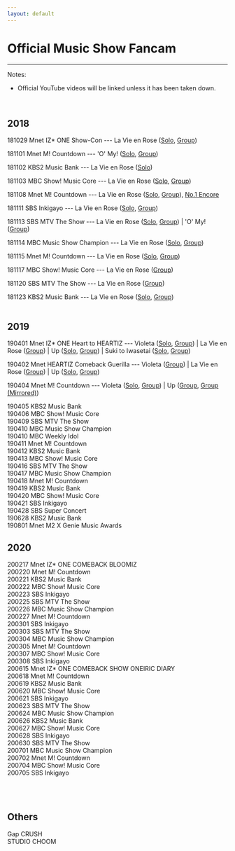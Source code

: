 ```yaml
---
layout: default
---
```

<h1>Official Music Show Fancam</h1>
<hr>

Notes:
- Official YouTube videos will be linked unless it has been taken down.
<br>
<h2>2018</h2>
<a href="./181029.html"></a>181029 Mnet IZ* ONE Show-Con
--- La Vie en Rose (<a target="_blank" href="https://www.youtube.com/watch?v=Y3RkiW0eWwQ">Solo</a>, <a target="_blank" href="https://www.youtube.com/watch?v=FREqbJjxFcg">Group</a>)<br>

<a href="./181101.html"></a>181101 Mnet M! Countdown --- 'O' My! (<a target="_blank" href="https://www.youtube.com/watch?v=T2Bvxr2OTUU">Solo</a>, <a target="_blank" href="https://www.youtube.com/watch?v=Kd4_ReNpzAM">Group</a>)<br>

<a href="./181102.html"></a>181102 KBS2 Music Bank --- La Vie en Rose (<a target="_blank" href="https://www.youtube.com/watch?v=Hl0cKop17fU">Solo</a>)<br>

<a href="./181103.html"></a>181103 MBC Show! Music Core --- La Vie en Rose (<a target="_blank" href="https://www.youtube.com/watch?v=XIbrYlvCvE8">Solo</a>, <a target="_blank" href="https://www.youtube.com/watch?v=iu5aIywieVY">Group</a>)<br>

<a href="./181108.html"></a>181108 Mnet M! Countdown --- La Vie en Rose (<a target="_blank" href="https://www.youtube.com/watch?v=nSMt0IPwAhQ">Solo</a>, <a target="_blank" href="https://www.youtube.com/watch?v=BkV4QSpVdA8">Group</a>), <a target="_blank" href="https://www.youtube.com/watch?v=2KU_P2cNAg4">No.1 Encore<br>

<a href="./181111.html"></a>181111 SBS Inkigayo --- La Vie en Rose (<a target="_blank" href="https://www.youtube.com/watch?v=GtSWXUSnI7I">Solo</a>, <a target="_blank" href="https://www.youtube.com/watch?v=py9xIsKNvMk">Group</a>)<br>

<a href="./181113.html"></a>181113 SBS MTV The Show --- La Vie en Rose (<a target="_blank" href="https://www.youtube.com/watch?v=VNGtyPb3hZk">Solo</a>, <a target="_blank" href="https://www.youtube.com/watch?v=StuGoFqCrlc">Group</a>) | 'O' My! (<a target="_blank" href="https://www.youtube.com/watch?v=p4NaHkxPC2Y">Group</a>)<br>

<a href="./181114.html"></a>181114 MBC Music Show Champion --- La Vie en Rose (<a target="_blank" href="https://ok.ru/video/2471667829261">Solo</a>, <a target="_blank" href="https://ok.ru/video/2471665601037">Group</a>)<br>

<a href="./181115.html"></a>181115 Mnet M! Countdown --- La Vie en Rose (<a target="_blank" href="https://www.youtube.com/watch?v=tnDHnbk1Pds">Solo</a>, <a target="_blank" href="https://www.youtube.com/watch?v=eLsTlxnrr-Y">Group</a>)<br>

<a href="./181117.html"></a>181117 MBC Show! Music Core --- La Vie en Rose (<a target="_blank" href="https://www.youtube.com/watch?v=gCrjp4QYjtc">Group</a>)<br>

<a href="./181120.html"></a>181120 SBS MTV The Show --- La Vie en Rose (<a target="_blank" href="https://www.youtube.com/watch?v=SturSY8DmbM">Group</a>)<br>

<a href="./181123.html"></a>181123 KBS2 Music Bank --- La Vie en Rose (<a target="_blank" href="https://www.youtube.com/watch?v=b7SUoX10EhQ">Solo</a>, <a target="_blank" href="https://www.youtube.com/watch?v=itGJS-eaLeY">Group</a>)<br>
<br>

<h2>2019</h2>
<a href="./190401.html"></a>190401 Mnet IZ* ONE Heart to HEARTIZ --- Violeta (<a target="_blank" href="https://www.youtube.com/watch?v=m2K26HTAi_E">Solo</a>, <a target="_blank" href="https://www.youtube.com/watch?v=lEDQIPAg2z0">Group</a>) | La Vie en Rose (<a target="_blank" href="https://www.youtube.com/watch?v=-1uIAEGBfOs">Group</a>) | Up (<a target="_blank" href="https://www.youtube.com/watch?v=YeJ9s9Xtzug">Solo</a>, <a target="_blank" href="https://www.youtube.com/watch?v=nR7Jn8_uLvA">Group</a>) | Suki to Iwasetai (<a target="_blank" href="https://www.youtube.com/watch?v=bDAoIX1nyjY">Solo</a>, <a target="_blank" href="https://www.youtube.com/watch?v=DPQ0x91Fbx8">Group</a>) <br>

<a href="./190402.html"></a>190402 Mnet HEARTIZ Comeback Guerilla --- Violeta (<a target="_blank" href="https://www.youtube.com/watch?v=Pyu_UbL8c2s">Group</a>) | La Vie en Rose (<a target="_blank" href="https://www.youtube.com/watch?v=kG8BJWqo42w">Group</a>) | Up (<a target="_blank" href="https://www.youtube.com/watch?v=MXqG0e6wuY4">Solo</a>, <a target="_blank" href="https://www.youtube.com/watch?v=gZzryGc_RiE">Group</a>)<br>

<a href="./190404.html"></a>190404 Mnet M! Countdown --- Violeta (<a target="_blank" href="https://www.youtube.com/watch?v=sDBPKy5jHRY">Solo</a>, <a target="_blank" href="https://www.youtube.com/watch?v=cuhbuxmNRpY">Group</a>) | Up (<a target="_blank" href="https://www.youtube.com/watch?v=x73DIPwineM">Group</a>, <a target="_blank" href="https://ok.ru/video/2471827999245">Group (Mirrored)</a>)<br>

<a href="./190405.html"></a>190405 KBS2 Music Bank<br>
<a href="./190406.html"></a>190406 MBC Show! Music Core<br>
<a href="./190409.html"></a>190409 SBS MTV The Show<br>
<a href="./190410.html"></a>190410 MBC Music Show Champion<br>
<a href="./190410.html"></a>190410 MBC Weekly Idol<br>
<a href="./190411.html"></a>190411 Mnet M! Countdown<br>
<a href="./190412.html"></a>190412 KBS2 Music Bank<br>
<a href="./190413.html"></a>190413 MBC Show! Music Core<br>
<a href="./190416.html"></a>190416 SBS MTV The Show<br>
<a href="./190417.html"></a>190417 MBC Music Show Champion<br>
<a href="./190418.html"></a>190418 Mnet M! Countdown<br>
<a href="./190419.html"></a>190419 KBS2 Music Bank<br>
<a href="./190420.html"></a>190420 MBC Show! Music Core<br>
<a href="./190421.html"></a>190421 SBS Inkigayo<br>
<a href="./190428.html"></a>190428 SBS Super Concert<br>
<a href="./190628.html"></a>190628 KBS2 Music Bank<br>
<a href="./190801.html"></a>190801 Mnet M2 X Genie Music Awards<br>

<h2>2020</h2>
<a href="./200217.html"></a>200217 Mnet IZ* ONE COMEBACK BLOOMIZ<br>
<a href="./200220.html"></a>200220 Mnet M! Countdown<br>
<a href="./200221.html"></a>200221 KBS2 Music Bank<br>
<a href="./200222.html"></a>200222 MBC Show! Music Core<br>
<a href="./200223.html"></a>200223 SBS Inkigayo<br>
<a href="./200225.html"></a>200225 SBS MTV The Show<br>
<a href="./200226.html"></a>200226 MBC Music Show Champion<br>
<a href="./200227.html"></a>200227 Mnet M! Countdown<br>
<a href="./200301.html"></a>200301 SBS Inkigayo<br>
<a href="./200303.html"></a>200303 SBS MTV The Show<br>
<a href="./200304.html"></a>200304 MBC Music Show Champion<br>
<a href="./200305.html"></a>200305 Mnet M! Countdown<br>
<a href="./200307.html"></a>200307 MBC Show! Music Core<br>
<a href="./200308.html"></a>200308 SBS Inkigayo<br>
<a href="./200615.html"></a>200615 Mnet IZ* ONE COMEBACK SHOW ONEIRIC DIARY<br>
<a href="./200618.html"></a>200618 Mnet M! Countdown<br>
<a href="./200619.html"></a>200619 KBS2 Music Bank<br>
<a href="./200620.html"></a>200620 MBC Show! Music Core<br>
<a href="./200621.html"></a>200621 SBS Inkigayo<br>
<a href="./200623.html"></a>200623 SBS MTV The Show<br>
<a href="./200624.html"></a>200624 MBC Music Show Champion<br>
<a href="./200626.html"></a>200626 KBS2 Music Bank<br>
<a href="./200627.html"></a>200627 MBC Show! Music Core<br>
<a href="./200628.html"></a>200628 SBS Inkigayo<br>
<a href="./200630.html"></a>200630 SBS MTV The Show<br>
<a href="./200701.html"></a>200701 MBC Music Show Champion<br>
<a href="./200702.html"></a>200702 Mnet M! Countdown<br>
<a href="./200704.html"></a>200704 MBC Show! Music Core<br>
<a href="./200705.html"></a>200705 SBS Inkigayo<br>
<a href="./20.html"></a><br>
<a href="./20.html"></a><br>
<a href="./20.html"></a><br>

<h2>Others</h2>
<a href="./gap crush.html"></a>Gap CRUSH<br>
<a href="./studio choom.html"></a>STUDIO CHOOM<br>
<a href="./20.html"></a><br>
<a href="./20.html"></a><br>
